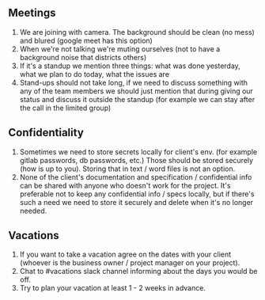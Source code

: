 ## Meetings
1. We are joining with camera. The background should be clean (no mess) and blured (google meet has this option)
2. When we're not talking we're muting ourselves (not to have a background noise that districts others)
3. If it's a standup we mention three things: what was done yesterday, what we plan to do today, what the issues are
4. Stand-ups should not take long, if we need to discuss something with any of the team members we should just mention that during giving our status and discuss it outside the standup (for example we can stay after the call in the limited group)

## Confidentiality 
1. Sometimes we need to store secrets locally for client's env. (for example gitlab passwords, db passwords, etc.) Those should be stored securely (how is up to you). Storing that in text / word files is not an option.
2. None of the client's documentation and specification / confidential info can be shared with anyone who doesn't work for the project. It's preferable not to keep any confidential info / specs locally, but if there's such a need we need to store it securely and delete when it's no longer needed.

## Vacations
1. If you want to take a vacation agree on the dates with your client (whoever is the business owner / project manager on your project).
2. Chat to #vacations slack channel informing about the days you would be off.
3. Try to plan your vacation at least 1 - 2 weeks in advance.

